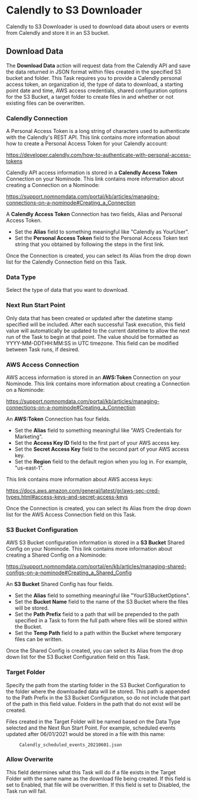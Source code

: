 # Calendly to S3 Downloader

Calendly to S3 Downloader is used to download data about users or events from Calendly and store it in an S3 bucket.

## Download Data

The **Download Data** action will request data from the Calendly API and save the data returned in JSON format within files created in the specified S3 bucket and folder.  This Task requires you to provide a Calendly personal access token, an organization id, the type of data to download, a starting point date and time, AWS access credentials, shared configuration options for the S3 Bucket, a target folder to create files in and whether or not existing files can be overwritten.

### Calendly Connection

A Personal Access Token is a long string of characters used to authenticate with the Calendly's REST API.  This link contains more information about how to create a Personal Access Token for your Calendly account:

<https://developer.calendly.com/how-to-authenticate-with-personal-access-tokens>

Calendly API access information is stored in a **Calendly Access Token** Connection on your Nominode.  This link contains more information about creating a Connection on a Nominode:

<https://support.nomnomdata.com/portal/kb/articles/managing-connections-on-a-nominode#Creating_a_Connection>

A **Calendly Access Token** Connection has two fields, Alias and Personal Access Token.
- Set the **Alias** field to something meaningful like "Calendly as YourUser".
- Set the **Personal Access Token** field to the Personal Access Token text string that you obtained by following the steps in the first link.

Once the Connection is created, you can select its Alias from the drop down list for the Calendly Connection field on this Task.

### Data Type

Select the type of data that you want to download.

### Next Run Start Point

Only data that has been created or updated after the datetime stamp specified will be included.  After each successful Task execution, this field value will automatically be updated to the current datetime to allow the next run of the Task to begin at that point.  The value should be formatted as YYYY-MM-DDTHH:MM:SS in UTC timezone.  This field can be modified between Task runs, if desired.

### AWS Access Connection

AWS access information is stored in an **AWS:Token** Connection on your Nominode.  This link contains more information about creating a Connection on a Nominode:

<https://support.nomnomdata.com/portal/kb/articles/managing-connections-on-a-nominode#Creating_a_Connection>

An **AWS:Token** Connection has four fields.
- Set the **Alias** field to something meaningful like "AWS Credentials for Marketing".
- Set the **Access Key ID** field to the first part of your AWS access key.
- Set the **Secret Access Key** field to the second part of your AWS access key.
- Set the **Region** field to the default region when you log in.  For example, "us-east-1".

This link contains more information about AWS access keys:

<https://docs.aws.amazon.com/general/latest/gr/aws-sec-cred-types.html#access-keys-and-secret-access-keys>

Once the Connection is created, you can select its Alias from the drop down list for the AWS Access Connection field on this Task.

### S3 Bucket Configuration

AWS S3 Bucket configuration information is stored in a **S3 Bucket** Shared Config on your Nominode.  This link contains more information about creating a Shared Config on a Nominode:

<https://support.nomnomdata.com/portal/en/kb/articles/managing-shared-configs-on-a-nominode#Creating_a_Shared_Config>

An **S3 Bucket** Shared Config has four fields.
- Set the **Alias** field to something meaningful like "YourS3BucketOptions".
- Set the **Bucket Name** field to the name of the S3 Bucket where the files will be stored.
- Set the **Path Prefix** field to a path that will be prepended to the path specified in a Task to form the full path where files will be stored within the Bucket.
- Set the **Temp Path** field to a path within the Bucket where temporary files can be written.

Once the Shared Config is created, you can select its Alias from the drop down list for the S3 Bucket Configuration field on this Task.

### Target Folder

Specify the path from the starting folder in the S3 Bucket Configuration to the folder where the downloaded data will be stored.  This path is appended to the Path Prefix in the S3 Bucket Configuration, so do not include that part of the path in this field value.  Folders in the path that do not exist will be created.

Files created in the Target Folder will be named based on the Data Type selected and the Next Run Start Point.  For example, scheduled events updated after 06/01/2021 would be stored in a file with this name:

         Calendly_scheduled_events_20210601.json

### Allow Overwrite

This field determines what this Task will do if a file exists in the Target Folder with the same name as the download file being created.  If this field is set to Enabled, that file will be overwritten.  If this field is set to Disabled, the Task run will fail.